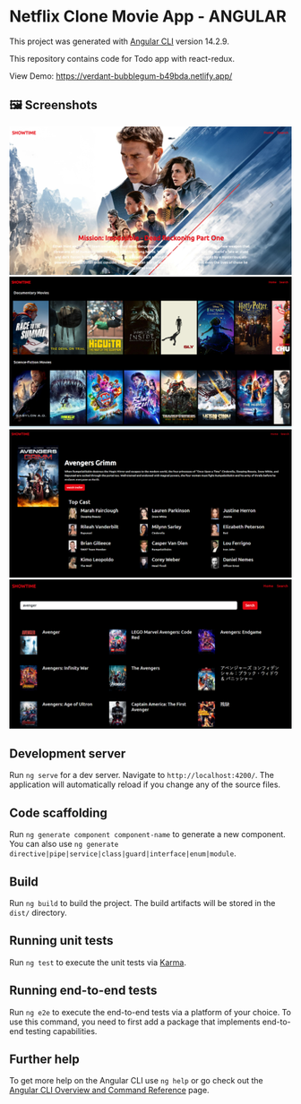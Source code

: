 # Netflix Clone Movie App - ANGULAR


This project was generated with [Angular CLI](https://github.com/angular/angular-cli) version 14.2.9.


This repository contains code for Todo app with react-redux.


View Demo:
https://verdant-bubblegum-b49bda.netlify.app/

## 🖼️ Screenshots

![Screenshot (1)](https://github.com/SanketKolankar/Angular_Movie_App/blob/main/Images/main%20Poster.png)
![Screenshot (2)](https://github.com/SanketKolankar/Angular_Movie_App/blob/main/Images/Movies%20Type.png)
![Screenshot (3)](https://github.com/SanketKolankar/Angular_Movie_App/blob/main/Images/Detail%20of%20Movies.png)
![Screenshot (4)](https://github.com/SanketKolankar/Angular_Movie_App/blob/main/Images/search%20movies.png)



## Development server

Run `ng serve` for a dev server. Navigate to `http://localhost:4200/`. The application will automatically reload if you change any of the source files.


## Code scaffolding

Run `ng generate component component-name` to generate a new component. You can also use `ng generate directive|pipe|service|class|guard|interface|enum|module`.


## Build

Run `ng build` to build the project. The build artifacts will be stored in the `dist/` directory.


## Running unit tests

Run `ng test` to execute the unit tests via [Karma](https://karma-runner.github.io).


## Running end-to-end tests

Run `ng e2e` to execute the end-to-end tests via a platform of your choice. To use this command, you need to first add a package that implements end-to-end testing capabilities.


## Further help

To get more help on the Angular CLI use `ng help` or go check out the [Angular CLI Overview and Command Reference](https://angular.io/cli) page.
#